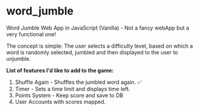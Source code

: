 # word_jumble
Word Jumble Web App in JavaScript (Vanilla) - Not a fancy webApp but a very functional one!

The concept is simple:
The user selects a difficulty level, based on which a word is randomly selected, jumbled and then displayed
to the user to unjumble. 

**List of features I'd like to add to the game:** 
1. Shuffle Again - Shuffles the jumbled word again. :white_check_mark: 
2. Timer - Sets a time limit and displays time left.
3. Points System - Keep score and save to DB
4. User Accounts with scores mapped.
